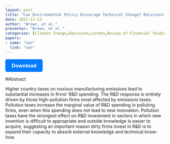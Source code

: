 ```yaml
---
layout: post
title: "Can Environmental Policy Encourage Technical Change? Emissions Taxes and R&D Investment in Polluting Firms "
date: 2021-11-13
author: "Brown, et al."
presenter: "Brown, et al."
categories: [Climate Change,Emissions,Carbon,Review of Financial Studies]
papers:
- name: "nan"
  link: "nan"
---
```


<p>
  <a href='https://papers.ssrn.com/sol3/papers.cfm?abstract_id=3871447' class='button'>
    Download
  </a>
</p>

<style>
  .button {
    display: inline-block;
    padding: 10px 20px;
    background-color: #007bff;
    color: #fff;
    text-decoration: none;
    border-radius: 5px;
    font-size: 16px;
    font-weight: bold;
  }
</style>

#Abstract
<p>Higher country taxes on noxious manufacturing emissions lead to substantial increases in firms’ R&amp;D spending. The R&amp;D response is entirely driven by those high-pollution firms most affected by emissions taxes. Pollution taxes increase the marginal value of R&amp;D spending in polluting firms, even when this spending does not lead to new innovation. Pollution taxes have the strongest effect on R&amp;D investment in sectors in which new invention is difficult to appropriate and outside knowledge is easier to acquire, suggesting an important reason dirty firms invest in R&amp;D is to expand their capacity to absorb external knowledge and technical know-how.</p>
